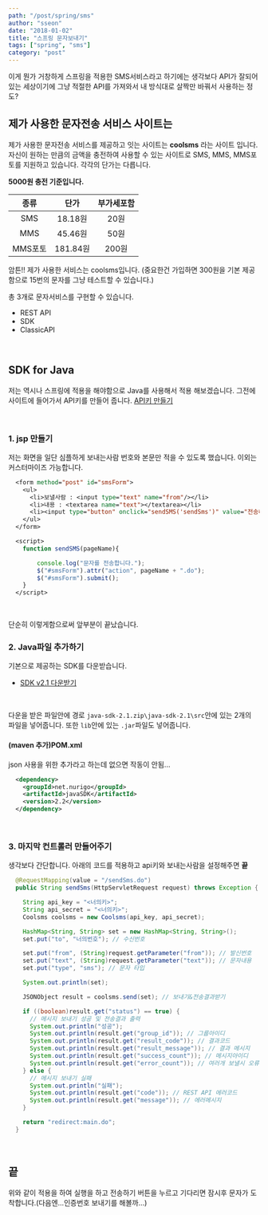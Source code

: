 ```yaml
---
path: "/post/spring/sms"
author: "sseon"
date: "2018-01-02"
title: "스프링 문자보내기"
tags: ["spring", "sms"]
category: "post"
---
```


이게 뭔가 거창하게 스프링을 적용한 SMS서비스라고 하기에는 생각보다 API가 잘되어 있는 세상이기에 그냥 적절한 API를 가져와서 내 방식대로 살짝만 바꿔서 사용하는 정도?
<br/>

## 제가 사용한 문자전송 서비스 사이트는

제가 사용한 문자전송 서비스를 제공하고 잇는 사이트는 **coolsms** 라는 사이트 입니다. 자신이 원하는 만큼의 금액을 충전하여 사용할 수 있는 사이트로 SMS, MMS, MMS포토를 지원하고 있습니다. 각각의 단가는 다릅니다.
<br/>

**5000원 충전 기준입니다.**

|종류|단가|부가세포함|
|:-:|:-:|:-:|
|SMS|18.18원|20원|
|MMS|45.46원|50원|
|MMS포토|181.84원|200원|
암튼!! 제가 사용한 서비스는 coolsms입니다. (중요한건 가입하면 300원을 기본 제공함으로 15번의 문자를 그냥 테스트할 수 있습니다.)
<br/>

총 3개로 문자서비스를 구현할 수 있습니다.
  
- REST API
- SDK
- ClassicAPI

<br/>

## SDK for Java

저는 역시나 스프링에 적용을 해야함으로 Java를 사용해서 적용 해보겠습니다. 그전에 사이트에 들어가서 API키를 만들어 줍니다.
[API키 만들기](https://www.coolsms.co.kr/index.php?mid=service_setup&act=dispSmsconfigCredentials)

<br/>

### 1. jsp 만들기

저는 화면을 일단 심플하게 보내는사람 번호와 본문만 적을 수 있도록 했습니다. 이외는 커스터마이즈 가능합니다.

```jsp
  <form method="post" id="smsForm">
    <ul>
      <li>보낼사람 : <input type="text" name="from"/></li>
      <li>내용 : <textarea name="text"></textarea></li>
      <li><input type="button" onclick="sendSMS('sendSms')" value="전송하기" /></li>
    </ul>
  </form>

  <script>
    function sendSMS(pageName){

    	console.log("문자를 전송합니다.");
    	$("#smsForm").attr("action", pageName + ".do");
    	$("#smsForm").submit();
    }
  </script>
```

<br/>

단순히 이렇게함으로써 앞부분이 끝났습니다.
<br/>

### 2. Java파일 추가하기

기본으로 제공하는 SDK를 다운받습니다.
<br/>

- [SDK v2.1 다운받기](https://github.com/coolsms/java-sdk/archive/v2.1.zip)

<br/>

다운을 받은 파일안에 경로 `java-sdk-2.1.zip\java-sdk-2.1\src`안에 있는 2개의 파일을 넣어줍니다. 또한 `lib`안에 있는 `.jar`파일도 넣어줍니다.
<br/>

#### (maven 추가)POM.xml

json 사용을 위한 추가라고 하는데 없으면 작동이 안됨...

```xml
  <dependency>
    <groupId>net.nurigo</groupId>
    <artifactId>javaSDK</artifactId>
    <version>2.2</version>
  </dependency>
```

<br/>

### 3. 마지막 컨트롤러 만들어주기

생각보다 간단합니다. 아래의 코드를 적용하고 api키와 보내는사람을 설정해주면 **끝**

```java
  @RequestMapping(value = "/sendSms.do")
  public String sendSms(HttpServletRequest request) throws Exception {

    String api_key = "<너의키>";
    String api_secret = "<너의키>";
    Coolsms coolsms = new Coolsms(api_key, api_secret);

    HashMap<String, String> set = new HashMap<String, String>();
    set.put("to", "너의번호"); // 수신번호

    set.put("from", (String)request.getParameter("from")); // 발신번호
    set.put("text", (String)request.getParameter("text")); // 문자내용
    set.put("type", "sms"); // 문자 타입

    System.out.println(set);

    JSONObject result = coolsms.send(set); // 보내기&전송결과받기

    if ((boolean)result.get("status") == true) {
      // 메시지 보내기 성공 및 전송결과 출력
      System.out.println("성공");
      System.out.println(result.get("group_id")); // 그룹아이디
      System.out.println(result.get("result_code")); // 결과코드
      System.out.println(result.get("result_message")); // 결과 메시지
      System.out.println(result.get("success_count")); // 메시지아이디
      System.out.println(result.get("error_count")); // 여러개 보낼시 오류난 메시지 수
    } else {
      // 메시지 보내기 실패
      System.out.println("실패");
      System.out.println(result.get("code")); // REST API 에러코드
      System.out.println(result.get("message")); // 에러메시지
    }

    return "redirect:main.do";
  }
```

<br/>

## 끝

위와 같이 적용을 하여 실행을 하고 전송하기 버튼을 누르고 기다리면 잠시후 문자가 도착합니다.(다음엔...인증번호 보내기를 해볼까...)
